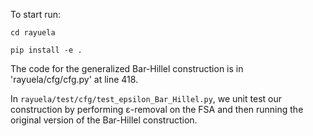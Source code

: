 To start run:
  
```  
cd rayuela
  
pip install -e .
```

The code for the generalized Bar-Hillel construction is in 'rayuela/cfg/cfg.py' at line 418.

In `rayuela/test/cfg/test_epsilon_Bar_Hillel.py`, we unit test our construction by performing ε-removal on the FSA and then  running the original version of the Bar-Hillel construction.
